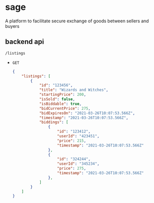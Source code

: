 # sage
A platform to facilitate secure exchange of goods between sellers and buyers

## backend api

`/listings`
- `GET`
	```json
	{
		"listings": [
			{
				"id": "123456",
				"title": "Wizards and Witches",
				"startingPrice": 200,
				"isSold": false,
				"isBiddable": true,
				"bidCurrentPrice": 275,
				"bidExpiresOn": "2021-03-26T10:07:53.566Z",
				"timestamp": "2021-03-26T10:07:53.566Z",
				"biddings": [
					{
						"id": "123412",
						"userId": "423451",
						"price": 215,
						"timestamp": "2021-03-26T10:07:53.566Z"
					},
					{
						"id": "324244",
						"userId": "345234",
						"price": 275,
						"timestamp": "2021-03-26T10:07:53.566Z"
					},
				]
			}
		]
	}
	```
